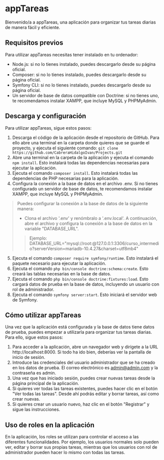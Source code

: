 # appTareas

Bienvenido/a a appTareas, una aplicación para organizar tus tareas diarias de manera fácil y eficiente.

## Requisitos previos

Para utilizar appTareas necesitas tener instalado en tu ordenador:

* Node.js: si no lo tienes instalado, puedes descargarlo desde su página oficial.
* Composer: si no lo tienes instalado, puedes descargarlo desde su página oficial.
* Symfony CLI: si no lo tienes instalado, puedes descargarlo desde su página oficial.
* Un servidor de base de datos compatible con Doctrine: si no tienes uno, te recomendamos instalar XAMPP, que
  incluye MySQL y PHPMyAdmin.

## Descarga y configuración

Para utilizar appTareas, sigue estos pasos:

1. Descarga el código de la aplicación desde el repositorio de GitHub. Para ello abre una terminal en la carpeta donde
   quieres que se guarde el proyecto, y ejecuta el siguiente
   comando: ````git clone https://github.com/CabreraHidalgoIvan/Projects.git````
2. Abre una terminal en la carpeta de la aplicación y ejecuta el comando ```npm install```. Esto instalará todas las
   dependencias necesarias para ejecutar la aplicación.
3. Ejecuta el comando ```composer install```. Esto instalará todas las dependencias de PHP necesarias para la
   aplicación.
4. Configura la conexión a la base de datos en el archivo .env. Si no tienes configurado un servidor de base de datos,
   te recomendamos instalar XAMPP, que incluye MySQL y PHPMyAdmin.
> Puedes configurar la conexión a la base de datos de la siguiente manera:
> * Clona el archivo '.env' y renómbralo a '.env.local'. A continuación, abre el archivo y configura la conexión a
   la base de datos en la variable "DATABASE_URL".
>> Ejemplo: DATABASE_URL="mysql://root:@127.0.0.1:3306/curso_intermedio?serverVersion=mariadb-10.4.27&charset=utf8mb4"
5. Ejecuta el comando ```composer require symfony/runtime```. Esto instalará el paquete necesario para ejecutar la
   aplicación.
6. Ejecuta el comando ```php bin/console doctrine:schema:create```. Esto creará las tablas necesarias en la base de
   datos.
7. Ejecuta el comando ```php bin/console doctrine:fixtures:load```. Esto cargará datos de prueba en la base de datos,
   incluyendo un usuario con rol de administrador.
8. Ejecuta el comando ```symfony server:start```. Esto iniciará el servidor web de Symfony.

## Cómo utilizar appTareas

Una vez que la aplicación está configurada y la base de datos tiene datos de prueba, puedes empezar a utilizarla para
organizar tus tareas diarias. Para ello, sigue estos pasos:

1. Para acceder a la aplicación, abre un navegador web y dirígete a la URL http://localhost:8000. Si todo ha ido bien,
   deberías ver la pantalla de inicio de sesión.
2. Introduce las credenciales del usuario administrador que se ha creado en los datos de prueba. El correo electrónico
   es admin@admin.com y la contraseña es admin.
3. Una vez que has iniciado sesión, puedes crear nuevas tareas desde la página principal de la aplicación.
4. Si quieres ver todas las tareas existentes, puedes hacer clic en el botón "Ver todas las tareas". Desde ahí podrás
   editar y borrar tareas, así como crear nuevas.
5. Si quieres crear un usuario nuevo, haz clic en el botón "Registrar" y sigue las instrucciones.

## Uso de roles en la aplicación

En la aplicación, los roles se utilizan para controlar el acceso a las diferentes funcionalidades.
Por ejemplo, los usuarios normales solo pueden ver, editar y borrar sus propias tareas, mientras que los usuarios con
rol de administrador pueden hacer lo mismo con todas las tareas.